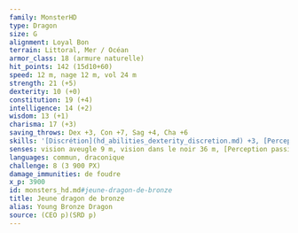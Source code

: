 ```yaml
---
family: MonsterHD
type: Dragon
size: G
alignment: Loyal Bon
terrain: Littoral, Mer / Océan
armor_class: 18 (armure naturelle)
hit_points: 142 (15d10+60)
speed: 12 m, nage 12 m, vol 24 m
strength: 21 (+5)
dexterity: 10 (+0)
constitution: 19 (+4)
intelligence: 14 (+2)
wisdom: 13 (+1)
charisma: 17 (+3)
saving_throws: Dex +3, Con +7, Sag +4, Cha +6
skills: '[Discrétion](hd_abilities_dexterity_discretion.md) +3, [Perception](hd_abilities_wisdom_perception.md) +7, [Perspicacité](hd_abilities_wisdom_perspicacite.md) +4'
senses: vision aveugle 9 m, vision dans le noir 36 m, [Perception passive](hd_abilities_dexterity_perception_passive.md) 17
languages: commun, draconique
challenge: 8 (3 900 PX)
damage_immunities: de foudre
x_p: 3900
id: monsters_hd.md#jeune-dragon-de-bronze
title: Jeune dragon de bronze
alias: Young Bronze Dragon
source: (CEO p)(SRD p)
---
```


